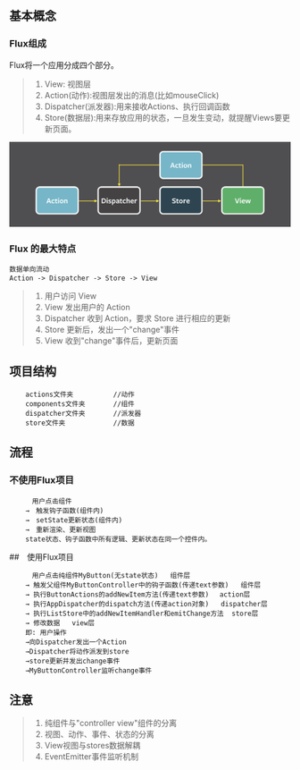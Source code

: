 ## 基本概念

### Flux组成
Flux将一个应用分成四个部分。
> 1. View: 视图层
> 2. Action(动作):视图层发出的消息(比如mouseClick)
> 3. Dispatcher(派发器):用来接收Actions、执行回调函数
> 4. Store(数据层):用来存放应用的状态，一旦发生变动，就提醒Views要更新页面。


![](img/dataflow.png)

### Flux 的最大特点
```
数据单向流动
Action -> Dispatcher -> Store -> View
```
> 1. 用户访问 View
> 2. View 发出用户的 Action
> 3. Dispatcher 收到 Action，要求 Store 进行相应的更新
> 4. Store 更新后，发出一个"change"事件
> 5. View 收到"change"事件后，更新页面

## 项目结构
```
    actions文件夹          //动作
    components文件夹       //组件
    dispatcher文件夹       //派发器
    store文件夹            //数据
```

## 流程
### 不使用Flux项目
````
    　用户点击组件 
    →　触发钩子函数(组件内) 
    →　setState更新状态(组件内)
    →　重新渲染、更新视图　
    state状态、钩子函数中所有逻辑、更新状态在同一个控件内。
````
##　使用Flux项目
````
    　用户点击纯组件MyButton(无state状态)   组件层
    → 触发父组件MyButtonController中的钩子函数(传递text参数)   组件层
    → 执行ButtonActions的addNewItem方法(传递text参数)　 action层
    → 执行AppDispatcher的dispatch方法(传递action对象)   dispatcher层
    → 执行ListStore中的addNewItemHandler和emitChange方法  store层
    → 修改数据   view层
    即: 用户操作
    →向Dispatcher发出一个Action
    →Dispatcher将动作派发到store
    →store更新并发出change事件
    →MyButtonController监听change事件 　
```` 
## 注意
>1. 纯组件与"controller view"组件的分离
>2. 视图、动作、事件、状态的分离
>3. View视图与stores数据解耦
>3. EventEmitter事件监听机制







